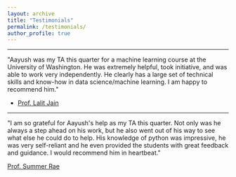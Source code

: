```yaml
---
layout: archive
title: "Testimonials"
permalink: /testimonials/
author_profile: true
---
```


----
"Aayush was my TA this quarter for a machine learning course at the University of Washington. He was extremely helpful, took initiative, and was able to work very independently. He clearly has a large set of technical skills and know-how in data science/machine learning. I am happy to recommend him."
- [Prof. Lalit Jain](https://www.linkedin.com/in/lalit-jain-87ab9223/)
----

"I am so grateful for Aayush's help as my TA this quarter. Not only was he always a step ahead on his work, but he also went out of his way to see what else he could do to help. His knowledge of python was impressive, he was very self-reliant and he even provided the students with great feedback and guidance. I would recommend him in heartbeat."

[Prof. Summer Rae](https://www.linkedin.com/in/summerela/)
